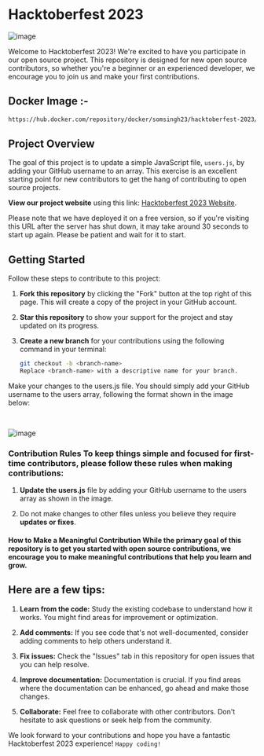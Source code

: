 # Hacktoberfest 2023

![image](https://github.com/SomSingh23/hacktoberfest-2023/assets/91485305/609ea777-83b3-4c85-87c7-9ae37036ba6e)

Welcome to Hacktoberfest 2023! We're excited to have you participate in our open source project. This repository is designed for new open source contributors, so whether you're a beginner or an experienced developer, we encourage you to join us and make your first contributions.

<h2> Docker Image :-</h2>

```markdown
https://hub.docker.com/repository/docker/somsingh23/hacktoberfest-2023/general
```

## Project Overview

The goal of this project is to update a simple JavaScript file, `users.js`, by adding your GitHub username to an array. This exercise is an excellent starting point for new contributors to get the hang of contributing to open source projects.

**View our project website** using this link: [Hacktoberfest 2023 Website](https://hacktoberfest2023.onrender.com).

Please note that we have deployed it on a free version, so if you're visiting this URL after the server has shut down, it may take around 30 seconds to start up again. Please be patient and wait for it to start.

## Getting Started

Follow these steps to contribute to this project:

1. **Fork this repository** by clicking the "Fork" button at the top right of this page. This will create a copy of the project in your GitHub account.

2. **Star this repository** to show your support for the project and stay updated on its progress.

3. **Create a new branch** for your contributions using the following command in your terminal:

   ```bash
   git checkout -b <branch-name>
   Replace <branch-name> with a descriptive name for your branch.
   ```

<p>Make your changes to the users.js file. You should simply add your
GitHub username to the users array, following the format shown in the
image below:</p>
<br>

![image](https://github.com/SomSingh23/hacktoberfest-2023/assets/91485305/40178a1d-c5c5-4c3c-b64e-967d98dbc4af)

<h3>Contribution Rules To keep things simple and focused for first-time
contributors, please follow these rules when making contributions:</h3>

1. **Update the users.js** file by adding your GitHub username to the users
   array as shown in the image.

2. Do not make changes to other files unless you believe they require
   **updates or fixes**.

<h4>How to Make a Meaningful Contribution While the primary goal of this
repository is to get you started with open source contributions, we
encourage you to make meaningful contributions that help you learn and
grow. </h4>

## Here are a few tips:

1. **Learn from the code:** Study the existing codebase to understand how it
   works. You might find areas for improvement or optimization.

2. **Add comments:** If you see code that's not well-documented, consider
   adding comments to help others understand it.

3. **Fix issues:** Check the \"Issues\" tab in this repository for open issues
   that you can help resolve.

4. **Improve documentation:** Documentation is crucial. If you find areas where
   the documentation can be enhanced, go ahead and make those changes.

5. **Collaborate:** Feel free to collaborate with other contributors. Don't
   hesitate to ask questions or seek help from the community.

We look forward to your contributions and hope you have a fantastic
Hacktoberfest 2023 experience! `Happy coding!`
